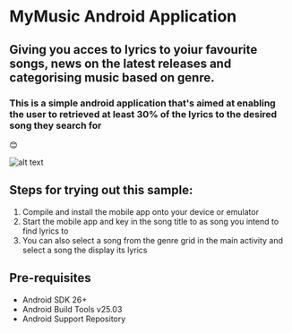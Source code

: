 # MyMusic Android Application 

## Giving you acces to lyrics to yoiur favourite songs, news on the latest releases and categorising music based on genre.

### This is a simple android application that's aimed at enabling the user to retrieved at least 30% of the lyrics to the desired song they search for

:blush:

![alt text](https://i.imgur.com/SPfj2iP.png)

## Steps for trying out this sample:

 1. Compile and install the mobile app onto your device or emulator
 2. Start the mobile app and key in the song title to as song you intend to find lyrics to
 3. You can also select a song from the genre grid in the main activity and select a song the display its lyrics


## Pre-requisites

* Android SDK 26+
* Android Build Tools v25.03
* Android Support Repository

